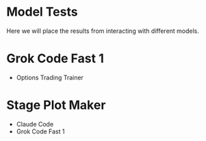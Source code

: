 # Model Tests

Here we will place the results from interacting with different models.

# Grok Code Fast 1
 - Options Trading Trainer


# Stage Plot Maker
 - Claude Code
 - Grok Code Fast 1